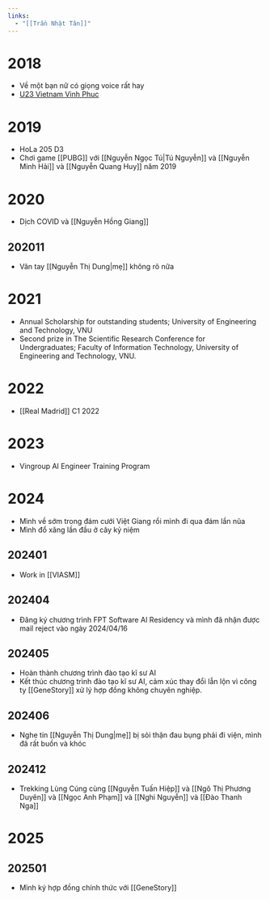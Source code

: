 ```yaml
---
links:
  - "[[Trần Nhật Tân]]"
---
```

# 2018

- Về một bạn nữ có giọng voice rất hay
- [U23 Vietnam Vinh Phuc](https://www.tiktok.com/@phanduy199x/video/7330645442604125447)

# 2019

- HoLa 205 D3
- Chơi game [[PUBG]] với [[Nguyễn Ngọc Tú|Tú Nguyễn]] và [[Nguyễn Minh Hải]]  và [[Nguyễn Quang Huy]] năm 2019

# 2020

- Dịch COVID và [[Nguyễn Hồng Giang]]

## 202011

- Vân tay [[Nguyễn Thị Dung|mẹ]] không rõ nữa

# 2021

- Annual Scholarship for outstanding students; University of Engineering and Technology, VNU
- Second prize in The Scientific Research Conference for Undergraduates; Faculty of Information Technology, University of Engineering and Technology, VNU.

# 2022

- [[Real Madrid]] C1 2022

# 2023

- Vingroup AI Engineer Training Program

# 2024

- Mình về sớm trong đám cưới Việt Giang rồi mình đi qua đám lần nũa
- Mình đổ xăng lần đầu ở cây kỷ niệm

## 202401

- Work in [[VIASM]]

## 202404

- Đăng ký chương trình FPT Software AI Residency và mình đã nhận được mail reject vào ngày 2024/04/16

## 202405

- Hoàn thành chương trình đào tạo kĩ sư AI
- Kết thúc chương trình đào tạo kĩ sư AI, cảm xúc thay đổi lẫn lộn vì công ty [[GeneStory]] xử lý hợp đồng không chuyên nghiệp.

## 202406

- Nghe tin [[Nguyễn Thị Dung|mẹ]] bị sỏi thận đau bụng phải đi viện, mình đã rất buồn và khóc

## 202412

- Trekking Lùng Cúng cùng [[Nguyễn Tuấn Hiệp]] và [[Ngô Thị Phương Duyên]] và [[Ngọc Anh Phạm]] và [[Nghi Nguyễn]] và [[Đào Thanh Nga]]

# 2025

## 202501

- Mình ký hợp đồng chính thức với [[GeneStory]]